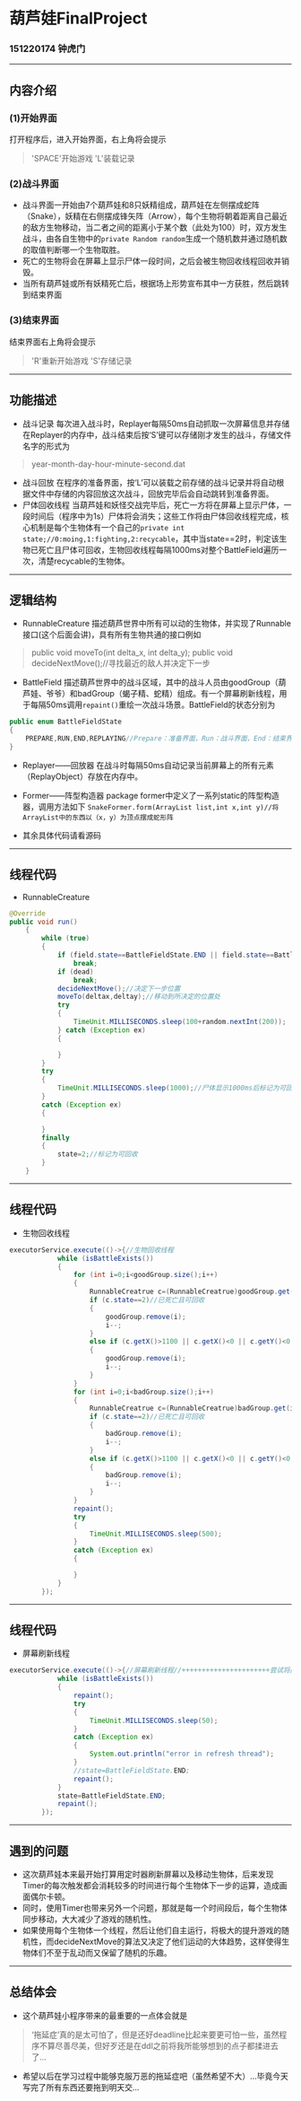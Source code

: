 ﻿# 葫芦娃FinalProject

### 151220174 钟虎门
---
## 内容介绍
### (1)开始界面

打开程序后，进入开始界面，右上角将会提示
> 'SPACE'开始游戏   'L'装载记录 

### (2)战斗界面
+ 战斗界面一开始由7个葫芦娃和8只妖精组成，葫芦娃在左侧摆成蛇阵（Snake），妖精在右侧摆成锋矢阵（Arrow），每个生物将朝着距离自己最近的敌方生物移动，当二者之间的距离小于某个数（此处为100）时，双方发生战斗，由各自生物中的`private Random random`生成一个随机数并通过随机数的取值判断哪一个生物取胜。
+ 死亡的生物将会在屏幕上显示尸体一段时间，之后会被生物回收线程回收并销毁。
+ 当所有葫芦娃或所有妖精死亡后，根据场上形势宣布其中一方获胜，然后跳转到结束界面

### (3)结束界面
结束界面右上角将会提示
> 'R'重新开始游戏   'S'存储记录

---
## 功能描述
* 战斗记录
每次进入战斗时，Replayer每隔50ms自动抓取一次屏幕信息并存储在Replayer的内存中，战斗结束后按‘S’键可以存储刚才发生的战斗，存储文件名字的形式为
>year-month-day-hour-minute-second.dat
* 战斗回放
在程序的准备界面，按‘L’可以装载之前存储的战斗记录并将自动根据文件中存储的内容回放这次战斗，回放完毕后会自动跳转到准备界面。
* 尸体回收线程
当葫芦娃和妖怪交战完毕后，死亡一方将在屏幕上显示尸体，一段时间后（程序中为1s）尸体将会消失；这些工作将由尸体回收线程完成，核心机制是每个生物体有一个自己的`private int state;//0:moing,1:fighting,2:recycable`，其中当state==2时，判定该生物已死亡且尸体可回收，生物回收线程每隔1000ms对整个BattleField遍历一次，清楚recycable的生物体。

---
## 逻辑结构
+ RunnableCreature
描述葫芦世界中所有可以动的生物体，并实现了Runnable接口(这个后面会讲)，具有所有生物共通的接口例如
> public void moveTo(int delta_x, int delta_y);
> public void decideNextMove();//寻找最近的敌人并决定下一步
+ BattleField
描述葫芦世界中的战斗区域，其中的战斗人员由goodGroup（葫芦娃、爷爷）和badGroup（蝎子精、蛇精）组成。有一个屏幕刷新线程，用于每隔50ms调用`repaint()`重绘一次战斗场景。BattleField的状态分别为

```java
public enum BattleFieldState
{
    PREPARE,RUN,END,REPLAYING//Prepare：准备界面，Run：战斗界面，End：结束界面，Replaying：回放界面
}
```

+ Replayer——回放器
在战斗时每隔50ms自动记录当前屏幕上的所有元素（ReplayObject）存放在内存中。

+ Former——阵型构造器
package former中定义了一系列static的阵型构造器，调用方法如下
`SnakeFormer.form(ArrayList list,int x,int y)//将ArrayList中的东西以（x，y）为顶点摆成蛇形阵`

+ 其余具体代码请看源码 

---
## 线程代码

+ RunnableCreature
```java
@Override
public void run()
    {
        while (true)
        {
            if (field.state==BattleFieldState.END || field.state==BattleFieldState.PREPARE)
                break;
            if (dead)
                break;
            decideNextMove();//决定下一步位置
            moveTo(deltax,deltay);//移动到所决定的位置处
            try
            {
                TimeUnit.MILLISECONDS.sleep(100+random.nextInt(200));
            } catch (Exception ex)
            {

            }
        }
        try
        {
            TimeUnit.MILLISECONDS.sleep(1000);//尸体显示1000ms后标记为可回收
        }
        catch (Exception ex)
        {

        }
        finally
        {
            state=2;//标记为可回收
        }
    }
```
---
## 线程代码
+ 生物回收线程
```java
executorService.execute(()->{//生物回收线程
            while (isBattleExists())
            {
                for (int i=0;i<goodGroup.size();i++)
                {
                    RunnableCreatrue c=(RunnableCreatrue)goodGroup.get(i);
                    if (c.state==2)//已死亡且可回收
                    {
                        goodGroup.remove(i);
                        i--;
                    }
                    else if (c.getX()>1100 || c.getX()<0 || c.getY()<0 || c.getY()>800)//越界回收
                    {
                        goodGroup.remove(i);
                        i--;
                    }
                }
                for (int i=0;i<badGroup.size();i++)
                {
                    RunnableCreatrue c=(RunnableCreatrue)badGroup.get(i);
                    if (c.state==2)//已死亡且可回收
                    {
                        badGroup.remove(i);
                        i--;
                    }
                    else if (c.getX()>1100 || c.getX()<0 || c.getY()<0 || c.getY()>800)
                    {
                        badGroup.remove(i);
                        i--;
                    }
                }
                repaint();
                try
                {
                    TimeUnit.MILLISECONDS.sleep(500);
                }
                catch (Exception ex)
                {

                }
            }
        });
```
---
## 线程代码
+ 屏幕刷新线程
```java
executorService.execute(()->{//屏幕刷新线程//++++++++++++++++++++++尝试将屏幕刷新线程设置为高Priority
            while (isBattleExists())
            {
                repaint();
                try
                {
                    TimeUnit.MILLISECONDS.sleep(50);
                }
                catch (Exception ex)
                {
                    System.out.println("error in refresh thread");
                }
                //state=BattleFieldState.END;
                repaint();
            }
            state=BattleFieldState.END;
            repaint();
        });
```

---
## 遇到的问题
+ 这次葫芦娃本来最开始打算用定时器刷新屏幕以及移动生物体，后来发现Timer的每次触发都会消耗较多的时间进行每个生物体下一步的运算，造成画面偶尔卡顿。
+ 同时，使用Timer也带来另外一个问题，那就是每一个时间段后，每个生物体同步移动，大大减少了游戏的随机性。
+ 如果使用每个生物体一个线程，然后让他们自主运行，将极大的提升游戏的随机性，而decideNextMove的算法又决定了他们运动的大体趋势，这样使得生物体们不至于乱动而又保留了随机的乐趣。

---
## 总结体会
+ 这个葫芦娃小程序带来的最重要的一点体会就是
> ‘拖延症’真的是太可怕了，但是还好deadline比起来要更可怕一些，虽然程序不算尽善尽美，但好歹还是在ddl之前将我所能够想到的点子都揉进去了...
+ 希望以后在学习过程中能够克服万恶的拖延症吧（虽然希望不大）...毕竟今天写完了所有东西还要拖到明天交...



